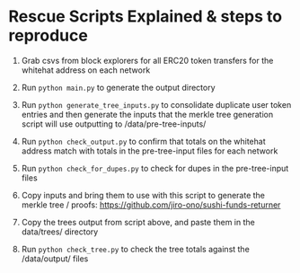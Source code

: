 # Rescue Scripts Explained & steps to reproduce

1. Grab csvs from block explorers for all ERC20 token transfers for the whitehat address on each network

2. Run `python main.py` to generate the output directory

3. Run `python generate_tree_inputs.py` to consolidate duplicate user token entries and then generate the inputs that the merkle tree generation script will use outputting to /data/pre-tree-inputs/

4. Run `python check_output.py` to confirm that totals on the whitehat address match with totals in the pre-tree-input files for each network

5. Run `python check_for_dupes.py` to check for dupes in the pre-tree-input files

6. Copy inputs and bring them to use with this script to generate the merkle tree / proofs: https://github.com/jiro-ono/sushi-funds-returner

7. Copy the trees output from script above, and paste them in the data/trees/ directory

8. Run `python check_tree.py` to check the tree totals against the /data/output/ files

